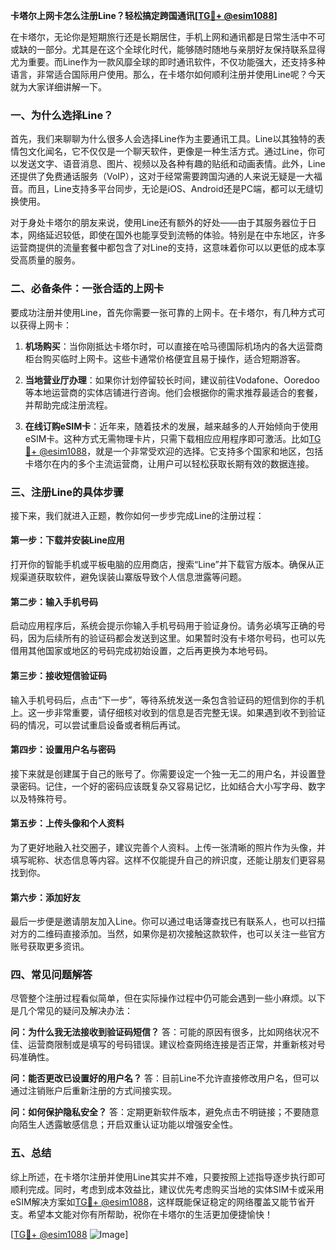 **卡塔尔上网卡怎么注册Line？轻松搞定跨国通讯[[TG💪+ @esim1088](https://t.me/s/esim1088)]**

在卡塔尔，无论你是短期旅行还是长期居住，手机上网和通讯都是日常生活中不可或缺的一部分。尤其是在这个全球化时代，能够随时随地与亲朋好友保持联系显得尤为重要。而Line作为一款风靡全球的即时通讯软件，不仅功能强大，还支持多种语言，非常适合国际用户使用。那么，在卡塔尔如何顺利注册并使用Line呢？今天就为大家详细讲解一下。

### 一、为什么选择Line？

首先，我们来聊聊为什么很多人会选择Line作为主要通讯工具。Line以其独特的表情包文化闻名，它不仅仅是一个聊天软件，更像是一种生活方式。通过Line，你可以发送文字、语音消息、图片、视频以及各种有趣的贴纸和动画表情。此外，Line还提供了免费通话服务（VoIP），这对于经常需要跨国沟通的人来说无疑是一大福音。而且，Line支持多平台同步，无论是iOS、Android还是PC端，都可以无缝切换使用。

对于身处卡塔尔的朋友来说，使用Line还有额外的好处——由于其服务器位于日本，网络延迟较低，即使在国外也能享受到流畅的体验。特别是在中东地区，许多运营商提供的流量套餐中都包含了对Line的支持，这意味着你可以以更低的成本享受高质量的服务。

### 二、必备条件：一张合适的上网卡

要成功注册并使用Line，首先你需要一张可靠的上网卡。在卡塔尔，有几种方式可以获得上网卡：

1. **机场购买**：当你刚抵达卡塔尔时，可以直接在哈马德国际机场内的各大运营商柜台购买临时上网卡。这些卡通常价格便宜且易于操作，适合短期游客。
   
2. **当地营业厅办理**：如果你计划停留较长时间，建议前往Vodafone、Ooredoo等本地运营商的实体店铺进行咨询。他们会根据你的需求推荐最适合的套餐，并帮助完成注册流程。

3. **在线订购eSIM卡**：近年来，随着技术的发展，越来越多的人开始倾向于使用eSIM卡。这种方式无需物理卡片，只需下载相应应用程序即可激活。比如[TG💪+ @esim1088](https://t.me/s/esim1088)，就是一个非常受欢迎的选择。它支持多个国家和地区，包括卡塔尔在内的多个主流运营商，让用户可以轻松获取长期有效的数据连接。

### 三、注册Line的具体步骤

接下来，我们就进入正题，教你如何一步步完成Line的注册过程：

#### 第一步：下载并安装Line应用

打开你的智能手机或平板电脑的应用商店，搜索“Line”并下载官方版本。确保从正规渠道获取软件，避免误装山寨版导致个人信息泄露等问题。

#### 第二步：输入手机号码

启动应用程序后，系统会提示你输入手机号码用于验证身份。请务必填写正确的号码，因为后续所有的验证码都会发送到这里。如果暂时没有卡塔尔号码，也可以先借用其他国家或地区的号码完成初始设置，之后再更换为本地号码。

#### 第三步：接收短信验证码

输入手机号码后，点击“下一步”，等待系统发送一条包含验证码的短信到你的手机上。这一步非常重要，请仔细核对收到的信息是否完整无误。如果遇到收不到验证码的情况，可以尝试重启设备或者稍后再试。

#### 第四步：设置用户名与密码

接下来就是创建属于自己的账号了。你需要设定一个独一无二的用户名，并设置登录密码。记住，一个好的密码应该既复杂又容易记忆，比如结合大小写字母、数字以及特殊符号。

#### 第五步：上传头像和个人资料

为了更好地融入社交圈子，建议完善个人资料。上传一张清晰的照片作为头像，并填写昵称、状态信息等内容。这样不仅能提升自己的辨识度，还能让朋友们更容易找到你。

#### 第六步：添加好友

最后一步便是邀请朋友加入Line。你可以通过电话簿查找已有联系人，也可以扫描对方的二维码直接添加。当然，如果你是初次接触这款软件，也可以关注一些官方账号获取更多资讯。

### 四、常见问题解答

尽管整个注册过程看似简单，但在实际操作过程中仍可能会遇到一些小麻烦。以下是几个常见的疑问及解决办法：

**问：为什么我无法接收到验证码短信？**
答：可能的原因有很多，比如网络状况不佳、运营商限制或是填写的号码错误。建议检查网络连接是否正常，并重新核对号码准确性。

**问：能否更改已设置好的用户名？**
答：目前Line不允许直接修改用户名，但可以通过注销账户后重新注册的方式间接实现。

**问：如何保护隐私安全？**
答：定期更新软件版本，避免点击不明链接；不要随意向陌生人透露敏感信息；开启双重认证功能以增强安全性。

### 五、总结

综上所述，在卡塔尔注册并使用Line其实并不难，只要按照上述指导逐步执行即可顺利完成。同时，考虑到成本效益比，建议优先考虑购买当地的实体SIM卡或采用eSIM解决方案如[TG💪+ @esim1088](https://t.me/s/esim1088)，这样既能保证稳定的网络覆盖又能节省开支。希望本文能对你有所帮助，祝你在卡塔尔的生活更加便捷愉快！

[[TG💪+ @esim1088](https://t.me/s/esim1088) ![Image](https://i.postimg.cc/4NQfJmqS/Snipaste-2025-05-13-00-14-12.png)]